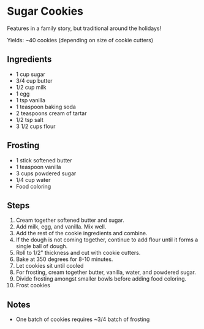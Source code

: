 Sugar Cookies
=======================================
Features in a family story, but traditional around the holidays!

Yields: ~40 cookies (depending on size of cookie cutters)

Ingredients
-----------
* 1 cup sugar
* 3/4 cup butter
* 1/2 cup milk
* 1 egg
* 1 tsp vanilla
* 1 teaspoon baking soda
* 2 teaspoons cream of tartar
* 1/2 tsp salt
* 3 1/2 cups flour

Frosting
--------
* 1 stick softened butter
* 1 teaspoon vanilla
* 3 cups powdered sugar
* 1/4 cup water
* Food coloring


Steps
-----
1. Cream together softened butter and sugar.
2. Add milk, egg, and vanilla. Mix well.
3. Add the rest of the cookie ingredients and combine.
4. If the dough is not coming together, continue to add flour until it forms a single ball of dough.
5. Roll to 1/2" thickness and cut with cookie cutters.
6. Bake at 350 degrees for 8-10 minutes.
7. Let cookies sit until cooled
8. For frosting, cream together butter, vanilla, water, and powdered sugar.
9. Divide frosting amongst smaller bowls before adding food coloring.
10. Frost cookies

Notes
-----
* One batch of cookies requires ~3/4 batch of frosting


